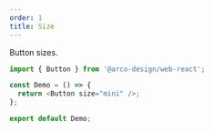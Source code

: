 ```yaml
---
order: 1
title: Size
---
```


Button sizes.

```js
import { Button } from '@arco-design/web-react';

const Demo = () => {
  return <Button size="mini" />;
};

export default Demo;
```
